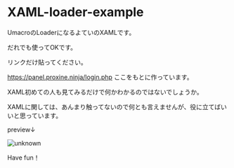 # XAML-loader-example
UmacroのLoaderになるよていのXAMLです。

だれでも使ってOKです。

リンクだけ貼ってください。

https://panel.proxine.ninja/login.php ここをもとに作っています。

XAML初めての人も見てみるだけで何かわかるのではないでしょうか。

XAMLに関しては、あんまり触ってないので何とも言えませんが、役に立てばいいと思っています。

preview↓

![unknown](https://user-images.githubusercontent.com/99468417/166399756-7d84cc71-156d-4789-be1b-2aa325469cc1.png)

Have fun！
